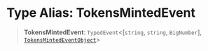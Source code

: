 # Type Alias: TokensMintedEvent

> **TokensMintedEvent**: `TypedEvent`\<\[`string`, `string`, `BigNumber`\], [`TokensMintedEventObject`](../interfaces/TokensMintedEventObject.md)\>
